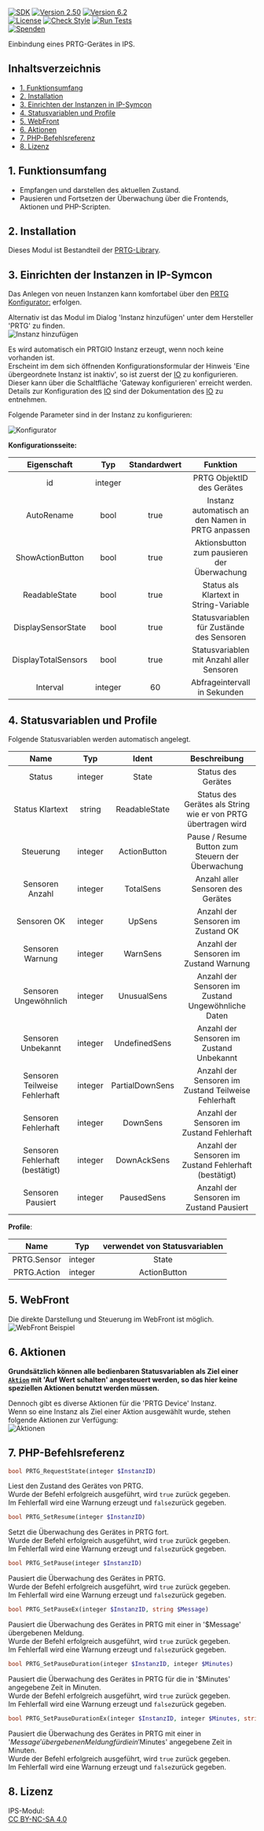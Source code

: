 [![SDK](https://img.shields.io/badge/Symcon-PHPModul-red.svg)](https://www.symcon.de/service/dokumentation/entwicklerbereich/sdk-tools/sdk-php/)
[![Version 2.50](https://img.shields.io/badge/Modul%20Version-2.50-blue.svg)]()
[![Version 6.2](https://img.shields.io/badge/Symcon%20Version-6.2%20%3E-green.svg)](https://www.symcon.de/de/service/dokumentation/installation/migrationen/v61-v62-q2-2022/)  
[![License](https://img.shields.io/badge/License-CC%20BY--NC--SA%204.0-green.svg)](https://creativecommons.org/licenses/by-nc-sa/4.0/)
[![Check Style](https://github.com/Nall-chan/PRTG/workflows/Check%20Style/badge.svg)](https://github.com/Nall-chan/PRTG/actions)
[![Run Tests](https://github.com/Nall-chan/PRTG/workflows/Run%20Tests/badge.svg)](https://github.com/Nall-chan/PRTG/actions)  
[![Spenden](https://www.paypalobjects.com/de_DE/DE/i/btn/btn_donate_SM.gif)](../README.md#4-spenden)  

Einbindung eines PRTG-Gerätes in IPS.  

## Inhaltsverzeichnis <!-- omit in toc -->

- [1. Funktionsumfang](#1-funktionsumfang)
- [2. Installation](#2-installation)
- [3. Einrichten der Instanzen in IP-Symcon](#3-einrichten-der-instanzen-in-ip-symcon)
- [4. Statusvariablen und Profile](#4-statusvariablen-und-profile)
- [5. WebFront](#5-webfront)
- [6. Aktionen](#6-aktionen)
- [7. PHP-Befehlsreferenz](#7-php-befehlsreferenz)
- [8. Lizenz](#8-lizenz)

## 1. Funktionsumfang

 - Empfangen und darstellen des aktuellen Zustand.  
 - Pausieren und Fortsetzen der Überwachung über die Frontends, Aktionen und PHP-Scripten.  

## 2. Installation

 Dieses Modul ist Bestandteil der [PRTG-Library](../README.md#3-software-installation). 

## 3. Einrichten der Instanzen in IP-Symcon

Das Anlegen von neuen Instanzen kann komfortabel über den [PRTG Konfigurator:](../PRTGConfigurator/README.md#3-einrichten-der-instanzen-in-ip-symcon) erfolgen. 

Alternativ ist das Modul im Dialog 'Instanz hinzufügen' unter dem Hersteller 'PRTG' zu finden.  
![Instanz hinzufügen](imgs/add.png)  

Es wird automatisch ein PRTGIO Instanz erzeugt, wenn noch keine vorhanden ist.  
Erscheint im dem sich öffnenden Konfigurationsformular der Hinweis 'Eine übergeordnete Instanz ist inaktiv', so ist zuerst der [IO](../PRTGIO/README.md#4-einrichten-der-instanzen-in-ip-symcon) zu konfigurieren.  
Dieser kann über die Schaltfläche 'Gateway konfigurieren' erreicht werden.  
Details zur Konfiguration des [IO](../PRTGIO/README.md#4-einrichten-der-instanzen-in-ip-symcon) sind der Dokumentation des [IO](../PRTGIO/README.md#4-einrichten-der-instanzen-in-ip-symcon) zu entnehmen.

Folgende Parameter sind in der Instanz zu konfigurieren:  

![Konfigurator](imgs/conf.png)  

**Konfigurationsseite:**  

|     Eigenschaft     |   Typ   | Standardwert |                     Funktion                      |
| :-----------------: | :-----: | :----------: | :-----------------------------------------------: |
|         id          | integer |              |             PRTG ObjektID des Gerätes             |
|     AutoRename      |  bool   |     true     | Instanz automatisch an den Namen in PRTG anpassen |
|  ShowActionButton   |  bool   |     true     |    Aktionsbutton zum pausieren der Überwachung    |
|    ReadableState    |  bool   |     true     |      Status als Klartext in String-Variable       |
| DisplaySensorState  |  bool   |     true     |     Statusvariablen für Zustände des Sensoren     |
| DisplayTotalSensors |  bool   |     true     |     Statusvariablen mit Anzahl aller Sensoren     |
|      Interval       | integer |      60      |           Abfrageintervall in Sekunden            |

## 4. Statusvariablen und Profile

Folgende Statusvariablen werden automatisch angelegt.  

|              Name               |   Typ   |      Ident      |                         Beschreibung                          |
| :-----------------------------: | :-----: | :-------------: | :-----------------------------------------------------------: |
|             Status              | integer |      State      |                      Status des Gerätes                       |
|         Status Klartext         | string  |  ReadableState  | Status des Gerätes als String wie er von PRTG übertragen wird |
|            Steuerung            | integer |  ActionButton   |       Pause / Resume Button zum Steuern der Überwachung       |
|         Sensoren Anzahl         | integer |    TotalSens    |               Anzahl aller Sensoren des Gerätes               |
|           Sensoren OK           | integer |     UpSens      |               Anzahl der Sensoren im Zustand OK               |
|        Sensoren Warnung         | integer |    WarnSens     |            Anzahl der Sensoren im Zustand Warnung             |
|      Sensoren Ungewöhnlich      | integer |   UnusualSens   |      Anzahl der Sensoren im Zustand Ungewöhnliche Daten       |
|       Sensoren Unbekannt        | integer |  UndefinedSens  |           Anzahl der Sensoren im Zustand Unbekannt            |
|  Sensoren Teilweise Fehlerhaft  | integer | PartialDownSens |      Anzahl der Sensoren im Zustand Teilweise Fehlerhaft      |
|       Sensoren Fehlerhaft       | integer |    DownSens     |           Anzahl der Sensoren im Zustand Fehlerhaft           |
| Sensoren Fehlerhaft (bestätigt) | integer |   DownAckSens   |     Anzahl der Sensoren im Zustand Fehlerhaft (bestätigt)     |
|        Sensoren Pausiert        | integer |   PausedSens    |            Anzahl der Sensoren im Zustand Pausiert            |

**Profile**:

|    Name     |   Typ   | verwendet von Statusvariablen |
| :---------: | :-----: | :---------------------------: |
| PRTG.Sensor | integer |             State             |
| PRTG.Action | integer |         ActionButton          |

## 5. WebFront

Die direkte Darstellung und Steuerung im WebFront ist möglich.  
![WebFront Beispiel](imgs/wf.png)  

## 6. Aktionen

__Grundsätzlich können alle bedienbaren Statusvariablen als Ziel einer [`Aktion`](https://www.symcon.de/service/dokumentation/konzepte/automationen/ablaufplaene/aktionen/) mit 'Auf Wert schalten' angesteuert werden, so das hier keine speziellen Aktionen benutzt werden müssen.__

Dennoch gibt es diverse Aktionen für die 'PRTG Device' Instanz.  
Wenn so eine Instanz als Ziel einer Aktion ausgewählt wurde, stehen folgende Aktionen zur Verfügung:  
![Aktionen](imgs/actions.png)  

## 7. PHP-Befehlsreferenz

```php
bool PRTG_RequestState(integer $InstanzID)
```
Liest den Zustand des Gerätes von PRTG.  
Wurde der Befehl erfolgreich ausgeführt, wird `true` zurück gegeben.  
Im Fehlerfall wird eine Warnung erzeugt und `false`zurück gegeben.  

```php
bool PRTG_SetResume(integer $InstanzID)
```
Setzt die Überwachung des Gerätes in PRTG fort.  
Wurde der Befehl erfolgreich ausgeführt, wird `true` zurück gegeben.  
Im Fehlerfall wird eine Warnung erzeugt und `false`zurück gegeben.  

```php
bool PRTG_SetPause(integer $InstanzID)
```
Pausiert die Überwachung des Gerätes in PRTG.  
Wurde der Befehl erfolgreich ausgeführt, wird `true` zurück gegeben.  
Im Fehlerfall wird eine Warnung erzeugt und `false`zurück gegeben.  

```php
bool PRTG_SetPauseEx(integer $InstanzID, string $Message)
```
Pausiert die Überwachung des Gerätes in PRTG mit einer in '$Message' übergebenen Meldung.  
Wurde der Befehl erfolgreich ausgeführt, wird `true` zurück gegeben.  
Im Fehlerfall wird eine Warnung erzeugt und `false`zurück gegeben.  

```php
bool PRTG_SetPauseDuration(integer $InstanzID, integer $Minutes)
```
Pausiert die Überwachung des Gerätes in PRTG für die in '$Minutes' angegebene Zeit in Minuten.  
Wurde der Befehl erfolgreich ausgeführt, wird `true` zurück gegeben.  
Im Fehlerfall wird eine Warnung erzeugt und `false`zurück gegeben.  

```php
bool PRTG_SetPauseDurationEx(integer $InstanzID, integer $Minutes, string $Message)
```
Pausiert die Überwachung des Gerätes in PRTG mit einer in '$Message' übergebenen Meldung für die in '$Minutes' angegebene Zeit in Minuten.  
Wurde der Befehl erfolgreich ausgeführt, wird `true` zurück gegeben.  
Im Fehlerfall wird eine Warnung erzeugt und `false`zurück gegeben.  

## 8. Lizenz

  IPS-Modul:  
  [CC BY-NC-SA 4.0](https://creativecommons.org/licenses/by-nc-sa/4.0/)  
